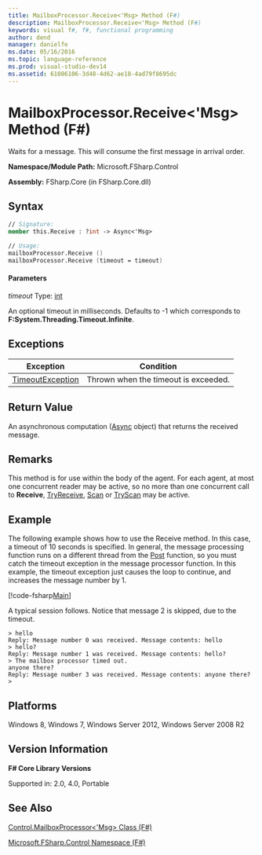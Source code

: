 ```yaml
---
title: MailboxProcessor.Receive<'Msg> Method (F#)
description: MailboxProcessor.Receive<'Msg> Method (F#)
keywords: visual f#, f#, functional programming
author: dend
manager: danielfe
ms.date: 05/16/2016
ms.topic: language-reference
ms.prod: visual-studio-dev14
ms.assetid: 61086106-3d48-4d62-ae18-4ad79f8695dc 
---
```


# MailboxProcessor.Receive<'Msg> Method (F#)

Waits for a message. This will consume the first message in arrival order.

**Namespace/Module Path:** Microsoft.FSharp.Control

**Assembly:** FSharp.Core (in FSharp.Core.dll)


## Syntax

```fsharp
// Signature:
member this.Receive : ?int -> Async<'Msg>

// Usage:
mailboxProcessor.Receive ()
mailboxProcessor.Receive (timeout = timeout)
```

#### Parameters
*timeout*
Type: [int](https://msdn.microsoft.com/library/025d5455-3622-4ea5-9573-3ecbd4ee1375)


An optional timeout in milliseconds. Defaults to -1 which corresponds to **F:System.Threading.Timeout.Infinite**.


## Exceptions
|Exception|Condition|
|----|----|
|[TimeoutException](https://msdn.microsoft.com/library/system.timeoutexception.aspx)|Thrown when the timeout is exceeded.|

## Return Value
An asynchronous computation ([Async](https://msdn.microsoft.com/library/03eb4d12-a01a-4565-a077-5e83f17cf6f7) object) that returns the received message.

## Remarks
This method is for use within the body of the agent. For each agent, at most one concurrent reader may be active, so no more than one concurrent call to **Receive**, [TryReceive](https://msdn.microsoft.com/library/edcb3930-cefd-4d88-935d-7dd6297355ee), [Scan](https://msdn.microsoft.com/library/e86368a3-4f97-4b51-a487-4c6b5456fcbe) or [TryScan](https://msdn.microsoft.com/library/05aa6c91-fe9f-4830-a2d7-6dfa5a2ab376) may be active.

## Example
The following example shows how to use the Receive method. In this case, a timeout of 10 seconds is specified. In general, the message processing function runs on a different thread from the [Post](https://msdn.microsoft.com/library/70597a62-6aa9-4565-9b37-c0877cd3283b) function, so you must catch the timeout exception in the message processor function. In this example, the timeout exception just causes the loop to continue, and increases the message number by 1.

[!code-fsharp[Main](snippets/fsmailboxprocessor/snippet10.fs)]

A typical session follows. Notice that message 2 is skipped, due to the timeout.

```
> hello
Reply: Message number 0 was received. Message contents: hello
> hello?
Reply: Message number 1 was received. Message contents: hello?
> The mailbox processor timed out.
anyone there?
Reply: Message number 3 was received. Message contents: anyone there?
>
```

## Platforms
Windows 8, Windows 7, Windows Server 2012, Windows Server 2008 R2


## Version Information
**F# Core Library Versions**

Supported in: 2.0, 4.0, Portable


## See Also
[Control.MailboxProcessor&#60;'Msg&#62; Class &#40;F&#35;&#41;](Control.MailboxProcessor%5B%27Msg%5D-Class-%5BFSharp%5D.md)

[Microsoft.FSharp.Control Namespace &#40;F&#35;&#41;](Microsoft.FSharp.Control-Namespace-%5BFSharp%5D.md)